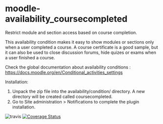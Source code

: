 moodle-availability_coursecompleted
==============================================
Restrict module and section access based on course completion.

This availability condition makes it easy to show modules or sections only when a user
completed a course. A course certificate is a good sample, but it can also be used to close
discussion forums, hide quizes or exams when a user finished a course.

Check the global documentation about availability conditions : https://docs.moodle.org/en/Conditional_activities_settings

Installation:

 1. Unpack the zip file into the availability/condition/ directory. A new directory will be created called coursecompleted.
 2. Go to Site administration > Notifications to complete the plugin installation.

![travis](https://travis-ci.com/ewallah/moodle-availability_coursecompleted.svg)
[![Coverage Status](https://coveralls.io/repos/github/ewallah/moodle-availability_coursecompleted/badge.svg?branch=master)](https://coveralls.io/github/ewallah/moodle-availability_coursecompleted?branch=master)
